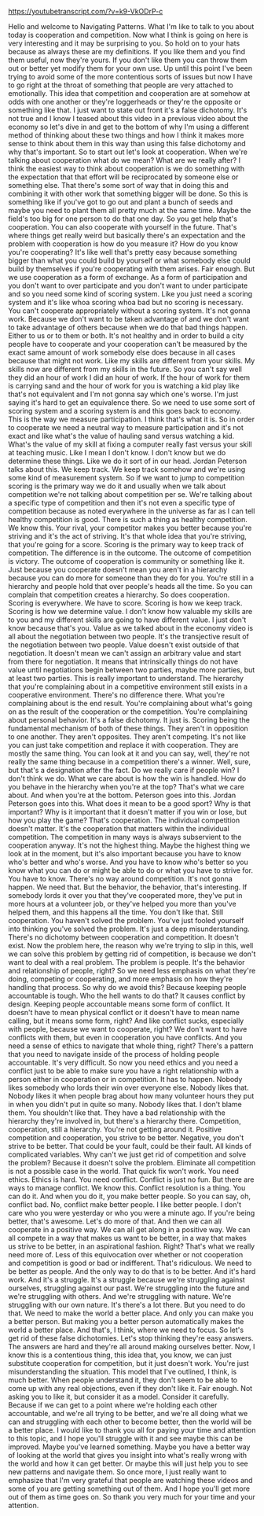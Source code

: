 https://youtubetranscript.com/?v=k9-VkODrP-c

 Hello and welcome to Navigating Patterns. What I'm like to talk to you about today is cooperation and competition. Now what I think is going on here is very interesting and it may be surprising to you. So hold on to your hats because as always these are my definitions. If you like them and you find them useful, now they're yours. If you don't like them you can throw them out or better yet modify them for your own use. Up until this point I've been trying to avoid some of the more contentious sorts of issues but now I have to go right at the throat of something that people are very attached to emotionally. This idea that competition and cooperation are at somehow at odds with one another or they're loggerheads or they're the opposite or something like that. I just want to state out front it's a false dichotomy. It's not true and I know I teased about this video in a previous video about the economy so let's dive in and get to the bottom of why I'm using a different method of thinking about these two things and how I think it makes more sense to think about them in this way than using this false dichotomy and why that's important. So to start out let's look at cooperation. When we're talking about cooperation what do we mean? What are we really after? I think the easiest way to think about cooperation is we do something with the expectation that that effort will be reciprocated by someone else or something else. That there's some sort of way that in doing this and combining it with other work that something bigger will be done. So this is something like if you've got to go out and plant a bunch of seeds and maybe you need to plant them all pretty much at the same time. Maybe the field's too big for one person to do that one day. So you get help that's cooperation. You can also cooperate with yourself in the future. That's where things get really weird but basically there's an expectation and the problem with cooperation is how do you measure it? How do you know you're cooperating? It's like well that's pretty easy because something bigger than what you could build by yourself or what somebody else could build by themselves if you're cooperating with them arises. Fair enough. But we use cooperation as a form of exchange. As a form of participation and you don't want to over participate and you don't want to under participate and so you need some kind of scoring system. Like you just need a scoring system and it's like whoa scoring whoa bad but no scoring is necessary. You can't cooperate appropriately without a scoring system. It's not gonna work. Because we don't want to be taken advantage of and we don't want to take advantage of others because when we do that bad things happen. Either to us or to them or both. It's not healthy and in order to build a city people have to cooperate and your cooperation can't be measured by the exact same amount of work somebody else does because in all cases because that might not work. Like my skills are different from your skills. My skills now are different from my skills in the future. So you can't say well they did an hour of work I did an hour of work. If the hour of work for them is carrying sand and the hour of work for you is watching a kid play like that's not equivalent and I'm not gonna say which one's worse. I'm just saying it's hard to get an equivalence there. So we need to use some sort of scoring system and a scoring system is and this goes back to economy. This is the way we measure participation. I think that's what it is. So in order to cooperate we need a neutral way to measure participation and it's not exact and like what's the value of hauling sand versus watching a kid. What's the value of my skill at fixing a computer really fast versus your skill at teaching music. Like I mean I don't know. I don't know but we do determine these things. Like we do it sort of in our head. Jordan Peterson talks about this. We keep track. We keep track somehow and we're using some kind of measurement system. So if we want to jump to competition scoring is the primary way we do it and usually when we talk about competition we're not talking about competition per se. We're talking about a specific type of competition and then it's not even a specific type of competition because as noted everywhere in the universe as far as I can tell healthy competition is good. There is such a thing as healthy competition. We know this. Your rival, your competitor makes you better because you're striving and it's the act of striving. It's that whole idea that you're striving, that you're going for a score. Scoring is the primary way to keep track of competition. The difference is in the outcome. The outcome of competition is victory. The outcome of cooperation is community or something like it. Just because you cooperate doesn't mean you aren't in a hierarchy because you can do more for someone than they do for you. You're still in a hierarchy and people hold that over people's heads all the time. So you can complain that competition creates a hierarchy. So does cooperation. Scoring is everywhere. We have to score. Scoring is how we keep track. Scoring is how we determine value. I don't know how valuable my skills are to you and my different skills are going to have different value. I just don't know because that's you. Value as we talked about in the economy video is all about the negotiation between two people. It's the transjective result of the negotiation between two people. Value doesn't exist outside of that negotiation. It doesn't mean we can't assign an arbitrary value and start from there for negotiation. It means that intrinsically things do not have value until negotiations begin between two parties, maybe more parties, but at least two parties. This is really important to understand. The hierarchy that you're complaining about in a competitive environment still exists in a cooperative environment. There's no difference there. What you're complaining about is the end result. You're complaining about what's going on as the result of the cooperation or the competition. You're complaining about personal behavior. It's a false dichotomy. It just is. Scoring being the fundamental mechanism of both of these things. They aren't in opposition to one another. They aren't opposites. They aren't competing. It's not like you can just take competition and replace it with cooperation. They are mostly the same thing. You can look at it and you can say, well, they're not really the same thing because in a competition there's a winner. Well, sure, but that's a designation after the fact. Do we really care if people win? I don't think we do. What we care about is how the win is handled. How do you behave in the hierarchy when you're at the top? That's what we care about. And when you're at the bottom. Peterson goes into this. Jordan Peterson goes into this. What does it mean to be a good sport? Why is that important? Why is it important that it doesn't matter if you win or lose, but how you play the game? That's cooperation. The individual competition doesn't matter. It's the cooperation that matters within the individual competition. The competition in many ways is always subservient to the cooperation anyway. It's not the highest thing. Maybe the highest thing we look at in the moment, but it's also important because you have to know who's better and who's worse. And you have to know who's better so you know what you can do or might be able to do or what you have to strive for. You have to know. There's no way around competition. It's not gonna happen. We need that. But the behavior, the behavior, that's interesting. If somebody lords it over you that they've cooperated more, they've put in more hours at a volunteer job, or they've helped you more than you've helped them, and this happens all the time. You don't like that. Still cooperation. You haven't solved the problem. You've just fooled yourself into thinking you've solved the problem. It's just a deep misunderstanding. There's no dichotomy between cooperation and competition. It doesn't exist. Now the problem here, the reason why we're trying to slip in this, well we can solve this problem by getting rid of competition, is because we don't want to deal with a real problem. The problem is people. It's the behavior and relationship of people, right? So we need less emphasis on what they're doing, competing or cooperating, and more emphasis on how they're handling that process. So why do we avoid this? Because keeping people accountable is tough. Who the hell wants to do that? It causes conflict by design. Keeping people accountable means some form of conflict. It doesn't have to mean physical conflict or it doesn't have to mean name calling, but it means some form, right? And like conflict sucks, especially with people, because we want to cooperate, right? We don't want to have conflicts with them, but even in cooperation you have conflicts. And you need a sense of ethics to navigate that whole thing, right? There's a pattern that you need to navigate inside of the process of holding people accountable. It's very difficult. So now you need ethics and you need a conflict just to be able to make sure you have a right relationship with a person either in cooperation or in competition. It has to happen. Nobody likes somebody who lords their win over everyone else. Nobody likes that. Nobody likes it when people brag about how many volunteer hours they put in when you didn't put in quite so many. Nobody likes that. I don't blame them. You shouldn't like that. They have a bad relationship with the hierarchy they're involved in, but there's a hierarchy there. Competition, cooperation, still a hierarchy. You're not getting around it. Positive competition and cooperation, you strive to be better. Negative, you don't strive to be better. That could be your fault, could be their fault. All kinds of complicated variables. Why can't we just get rid of competition and solve the problem? Because it doesn't solve the problem. Eliminate all competition is not a possible case in the world. That quick fix won't work. You need ethics. Ethics is hard. You need conflict. Conflict is just no fun. But there are ways to manage conflict. We know this. Conflict resolution is a thing. You can do it. And when you do it, you make better people. So you can say, oh, conflict bad. No, conflict make better people. I like better people. I don't care who you were yesterday or who you were a minute ago. If you're being better, that's awesome. Let's do more of that. And then we can all cooperate in a positive way. We can all get along in a positive way. We can all compete in a way that makes us want to be better, in a way that makes us strive to be better, in an aspirational fashion. Right? That's what we really need more of. Less of this equivocation over whether or not cooperation and competition is good or bad or indifferent. That's ridiculous. We need to be better as people. And the only way to do that is to be better. And it's hard work. And it's a struggle. It's a struggle because we're struggling against ourselves, struggling against our past. We're struggling into the future and we're struggling with others. And we're struggling with nature. We're struggling with our own nature. It's there's a lot there. But you need to do that. We need to make the world a better place. And only you can make you a better person. But making you a better person automatically makes the world a better place. And that's, I think, where we need to focus. So let's get rid of these false dichotomies. Let's stop thinking they're easy answers. The answers are hard and they're all around making ourselves better. Now, I know this is a contentious thing, this idea that, you know, we can just substitute cooperation for competition, but it just doesn't work. You're just misunderstanding the situation. This model that I've outlined, I think, is much better. When people understand it, they don't seem to be able to come up with any real objections, even if they don't like it. Fair enough. Not asking you to like it, but consider it as a model. Consider it carefully. Because if we can get to a point where we're holding each other accountable, and we're all trying to be better, and we're all doing what we can and struggling with each other to become better, then the world will be a better place. I would like to thank you all for paying your time and attention to this topic, and I hope you'll struggle with it and see maybe this can be improved. Maybe you've learned something. Maybe you have a better way of looking at the world that gives you insight into what's really wrong with the world and how it can get better. Or maybe this will just help you to see new patterns and navigate them. So once more, I just really want to emphasize that I'm very grateful that people are watching these videos and some of you are getting something out of them. And I hope you'll get more out of them as time goes on. So thank you very much for your time and your attention.